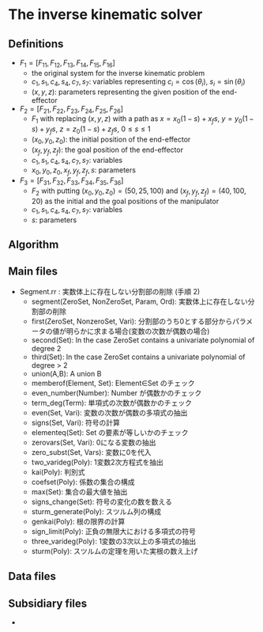 # The inverse kinematic solver

## Definitions

- $F_1=[F_{11},F_{12},F_{13},F_{14},F_{15},F_{16}]$
    - the original system for the inverse kinematic problem
    - $c_1, s_1, c_4, s_4, c_7, s_7$: variables representing $c_i=\cos(\theta_i)$, $s_i=\sin(\theta_i)$
    - $(x,y,z)$: parameters representing the given position of the end-effector
- $F_2=[F_{21},F_{22},F_{23},F_{24},F_{25},F_{26}]$
    - $F_1$ with replacing $(x,y,z)$ with a path as $x=x_0(1-s)+x_fs$, $y=y_0(1-s)+y_fs$, $z=z_0(1-s)+z_fs$, $0\le s\le 1$
    - $(x_0,y_0,z_0)$: the initial position of the end-effector
    - $(x_f,y_f,z_f)$: the goal position of the end-effector
    - $c_1,s_1,c_4,s_4,c_7,s_7$: variables
    - $x_0,y_0,z_0,x_f,y_f,z_f,s$: parameters
- $F_3=[F_{31},F_{32},F_{33},F_{34},F_{35},F_{36}]$
    - $F_2$ with putting $(x_0,y_0,z_0)=(50,25,100)$ and 
    $(x_f,y_f,z_f)=(40,100,20)$ as the initial and the goal positions of the manipulator
    - $c_1,s_1,c_4,s_4,c_7,s_7$: variables
    - $s$: parameters

## Algorithm

## Main files

* Segment.rr : 実数体上に存在しない分割部の削除 (手順 2)
    * segment(ZeroSet, NonZeroSet, Param, Ord): 実数体上に存在しない分割部の削除
    * first(ZeroSet, NonzeroSet, Vari): 分割部のうち0とする部分からパラメータの値が明らかに求まる場合(変数の次数が偶数の場合)
    * second(Set): In the case ZeroSet contains a univariate polynomial of degree 2
    * third(Set): In the case ZeroSet contains a univariate polynomial of degree > 2
    * union(A,B): A union B
    * memberof(Element, Set): Element∈Set のチェック
    * even_number(Number): Number が偶数かのチェック
    * term_deg(Term): 単項式の次数が偶数かのチェック
    * even(Set, Vari): 変数の次数が偶数の多項式の抽出
    * signs(Set, Vari): 符号の計算
    * elementeq(Set): Set の要素が等しいかのチェック
    * zerovars(Set, Vari): 0になる変数の抽出
    * zero_subst(Set, Vars): 変数に0を代入
    * two_varideg(Poly): 1変数2次方程式を抽出
    * kai(Poly): 判別式
    * coefset(Poly): 係数の集合の構成
    * max(Set): 集合の最大値を抽出
    * signs_change(Set): 符号の変化の数を数える
    * sturm_generate(Poly): スツルム列の構成
    * genkai(Poly): 根の限界の計算
    * sign_limit(Poly): 正負の無限大における多項式の符号
    * three_varideg(Poly): 1変数の3次以上の多項式の抽出
    * sturm(Poly): スツルムの定理を用いた実根の数え上げ

## Data files

## Subsidiary files
- 